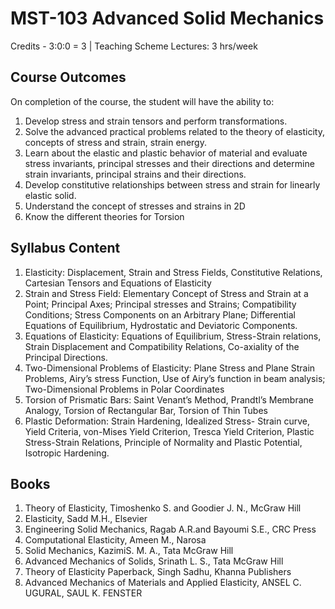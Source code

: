 # MST-103 Advanced Solid Mechanics

Credits - 3:0:0 = 3 | Teaching Scheme Lectures: 3 hrs/week

## Course Outcomes

On completion of the course, the student will have the ability to:

1. Develop stress and strain tensors and perform transformations.
2. Solve the advanced practical problems related to the theory of elasticity, concepts of stress and strain, strain energy.
3. Learn about the elastic and plastic behavior of material and evaluate stress invariants, principal stresses and their directions and determine strain invariants, principal strains and their directions.
4. Develop constitutive relationships between stress and strain for linearly elastic solid.
5. Understand the concept of stresses and strains in 2D
6. Know the different theories for Torsion

## Syllabus Content

1. Elasticity: Displacement, Strain and Stress Fields, Constitutive Relations, Cartesian Tensors and Equations of Elasticity
1. Strain and Stress Field: Elementary Concept of Stress and Strain at a Point; Principal Axes; Principal stresses and Strains; Compatibility Conditions; Stress Components on an Arbitrary Plane;
Differential Equations of Equilibrium, Hydrostatic and Deviatoric Components.
1. Equations of Elasticity: Equations of Equilibrium, Stress-Strain relations, Strain Displacement and Compatibility Relations, Co-axiality of the Principal Directions.
1. Two-Dimensional Problems of Elasticity: Plane Stress and Plane Strain Problems, Airy’s stress Function, Use of Airy’s function in beam analysis; Two-Dimensional Problems in Polar Coordinates
1. Torsion of Prismatic Bars: Saint Venant’s Method, Prandtl’s Membrane Analogy, Torsion of Rectangular Bar, Torsion of Thin Tubes
1. Plastic Deformation: Strain Hardening, Idealized Stress- Strain curve, Yield Criteria, von-Mises Yield Criterion, Tresca Yield Criterion, Plastic Stress-Strain Relations, Principle of Normality and Plastic Potential, Isotropic Hardening.

## Books

1. Theory of Elasticity, Timoshenko S. and Goodier J. N., McGraw Hill
2. Elasticity, Sadd M.H., Elsevier
3. Engineering Solid Mechanics, Ragab A.R.and Bayoumi S.E., CRC Press
4. Computational Elasticity, Ameen M., Narosa
5. Solid Mechanics, KazimiS. M. A., Tata McGraw Hill
6. Advanced Mechanics of Solids, Srinath L. S., Tata McGraw Hill
1. Theory of Elasticity Paperback, Singh Sadhu, Khanna Publishers
1. Advanced Mechanics of Materials and Applied Elasticity, ANSEL C. UGURAL, SAUL K. FENSTER
